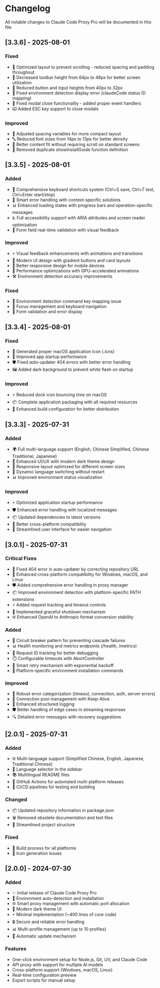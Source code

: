 # Changelog

All notable changes to Claude Code Proxy Pro will be documented in this file.

## [3.3.6] - 2025-08-01

### Fixed
- 🎨 Optimized layout to prevent scrolling - reduced spacing and padding throughout
- 📐 Decreased toolbar height from 64px to 48px for better screen utilization
- 🔲 Reduced button and input heights from 40px to 32px
- 🐛 Fixed environment detection display error (claudeCode status ID mapping)
- 🚪 Fixed modal close functionality - added proper event handlers
- ⌨️ Added ESC key support to close modals

### Improved
- 📏 Adjusted spacing variables for more compact layout
- 🔤 Reduced font sizes from 14px to 13px for better density
- 📱 Better content fit without requiring scroll on standard screens
- 🎯 Removed duplicate showInstallGuide function definition

## [3.3.5] - 2025-08-01

### Added
- 🎹 Comprehensive keyboard shortcuts system (Ctrl+S save, Ctrl+T test, Ctrl+Enter start/stop)
- 🎯 Smart error handling with context-specific solutions
- 📊 Enhanced loading states with progress bars and operation-specific messages
- ♿ Full accessibility support with ARIA attributes and screen reader optimization
- 🔄 Form field real-time validation with visual feedback

### Improved
- ⚡ Visual feedback enhancements with animations and transitions
- 🎨 Modern UI design with gradient buttons and card layouts
- 📱 Better responsive design for mobile devices
- 🚀 Performance optimizations with GPU-accelerated animations
- 🛠️ Environment detection accuracy improvements

### Fixed
- 🐛 Environment detection command key mapping issue
- 🎯 Focus management and keyboard navigation
- 📝 Form validation and error display

## [3.3.4] - 2025-08-01

### Fixed
- 🎨 Generated proper macOS application icon (.icns)
- 🚀 Improved app startup performance
- 🛡️ Fixed auto-updater 404 errors with better error handling
- 🖼️ Added dark background to prevent white flash on startup

### Improved
- ⚡ Reduced dock icon bouncing time on macOS
- 📦 Complete application packaging with all required resources
- 🔧 Enhanced build configuration for better distribution

## [3.3.3] - 2025-07-31

### Added
- 🌍 Full multi-language support (English, Chinese Simplified, Chinese Traditional, Japanese)
- 🎨 Enhanced UI/UX with modern dark theme design
- 📱 Responsive layout optimized for different screen sizes
- 🔄 Dynamic language switching without restart
- 📊 Improved environment status visualization

### Improved
- ⚡ Optimized application startup performance
- 🛡️ Enhanced error handling with localized messages
- 📦 Updated dependencies to latest versions
- 🔧 Better cross-platform compatibility
- 🎯 Streamlined user interface for easier navigation

## [3.0.1] - 2025-07-31

### Critical Fixes
- 🐛 Fixed 404 error in auto-updater by correcting repository URL
- 🔧 Enhanced cross-platform compatibility for Windows, macOS, and Linux
- 🛡️ Added comprehensive error handling in proxy manager
- 📦 Improved environment detection with platform-specific PATH extensions
- ⚡ Added request tracking and timeout controls
- 🔄 Implemented graceful shutdown mechanism
- 🌐 Enhanced OpenAI to Anthropic format conversion stability

### Added
- 🔐 Circuit breaker pattern for preventing cascade failures
- 📊 Health monitoring and metrics endpoints (/health, /metrics)
- 🎯 Request ID tracking for better debugging
- ⏱️ Configurable timeouts with AbortController
- 🔄 Smart retry mechanism with exponential backoff
- 🧪 Platform-specific environment installation commands

### Improved
- 💪 Robust error categorization (timeout, connection, auth, server errors)
- 🚀 Connection pool management with Keep-Alive
- 📝 Enhanced structured logging
- 🛡️ Better handling of edge cases in streaming responses
- 🔍 Detailed error messages with recovery suggestions

## [2.0.1] - 2025-07-31

### Added
- 🌐 Multi-language support (Simplified Chinese, English, Japanese, Traditional Chinese)
- 🎨 Language selector in the sidebar
- 📚 Multilingual README files
- 🚀 GitHub Actions for automated multi-platform releases
- 🔧 CI/CD pipelines for testing and building

### Changed
- 📦 Updated repository information in package.json
- 🗑️ Removed obsolete documentation and test files
- 🎯 Streamlined project structure

### Fixed
- 🔧 Build process for all platforms
- 📱 Icon generation issues

## [2.0.0] - 2024-07-30

### Added
- ✨ Initial release of Claude Code Proxy Pro
- 🔧 Environment auto-detection and installation
- 🌐 Smart proxy management with automatic port allocation
- 🎨 Modern dark theme UI
- ⚡ Minimal implementation (~400 lines of core code)
- 🔒 Secure and reliable error handling
- 📊 Multi-profile management (up to 10 profiles)
- 🔄 Automatic update mechanism

### Features
- One-click environment setup for Node.js, Git, UV, and Claude Code
- API proxy with support for multiple AI models
- Cross-platform support (Windows, macOS, Linux)
- Real-time configuration preview
- Export scripts for manual setup